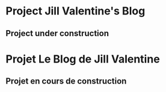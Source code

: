 # Project Jill Valentine's Blog

## Project under construction

# Projet Le Blog de Jill Valentine

## Projet en cours de construction
